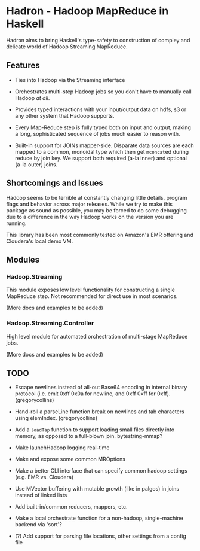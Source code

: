 # Hadron - Hadoop MapReduce in Haskell

Hadron aims to bring Haskell's type-safety to construction of
compley and delicate world of Hadoop Streaming MapReduce.

## Features

* Ties into Hadoop via the Streaming interface

* Orchestrates multi-step Hadoop jobs so you don't have to manually
  call Hadoop *at all*.

* Provides typed interactions with your input/output data on hdfs, s3
  or any other system that Hadoop supports.

* Every Map-Reduce step is fully typed both on input and output,
  making a long, sophisticated sequence of jobs much easier to reason
  with.

* Built-in support for JOINs mapper-side. Disparate data sources are
  each mapped to a common, monoidal type which then get `mconcat`ed
  during reduce by join key. We support both required (a-la inner) and
  optional (a-la outer) joins.
  
  
## Shortcomings and Issues

Hadoop seems to be terrible at constantly changing little details,
program flags and behavior across major releases. While we try to make
this package as sound as possible, you may be forced to do some
debugging due to a difference in the way Hadoop works on the version
you are running.

This library has been most commonly tested on Amazon's EMR offering
and Cloudera's local demo VM.


## Modules

### Hadoop.Streaming

This module exposes low level functionality for constructing a single
MapReduce step. Not recommended for direct use in most scenarios.

(More docs and examples to be added)

### Hadoop.Streaming.Controller

High level module for automated orchestration of multi-stage MapReduce
jobs. 

(More docs and examples to be added)


## TODO

  - Escape newlines instead of all-out Base64 encoding in internal
    binary protocol (i.e. emit 0xff 0x0a for newline, and 0xff 0xff
    for 0xff). (gregorycollins)
    
  - Hand-roll a parseLine function break on newlines and tab
    characters using elemIndex. (gregorycollins)

  - Add a `loadTap` function to support loading small files directly
    into memory, as opposed to a full-blown join. bytestring-mmap?

  - Make launchHadoop logging real-time

  - Make and expose some common MROptions

  - Make a better CLI interface that can specify common hadoop
    settings (e.g. EMR vs. Cloudera)

  - Use MVector buffering with mutable growth (like in palgos) in
    joins instead of linked lists

  - Add built-in/common reducers, mappers, etc.

  - Make a local orchestrate function for a non-hadoop, single-machine
    backend via 'sort'?

  - (?) Add support for parsing file locations, other settings from
    a config file
    


